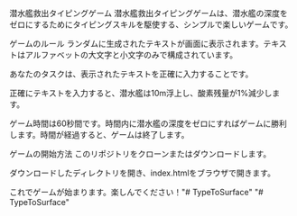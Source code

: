 潜水艦救出タイピングゲーム
潜水艦救出タイピングゲームは、潜水艦の深度をゼロにするためにタイピングスキルを駆使する、シンプルで楽しいゲームです。

ゲームのルール
ランダムに生成されたテキストが画面に表示されます。テキストはアルファベットの大文字と小文字のみで構成されています。

あなたのタスクは、表示されたテキストを正確に入力することです。

正確にテキストを入力すると、潜水艦は10m浮上し、酸素残量が1%減少します。

ゲーム時間は60秒間です。時間内に潜水艦の深度をゼロにすればゲームに勝利します。時間が経過すると、ゲームは終了します。

ゲームの開始方法
このリポジトリをクローンまたはダウンロードします。

ダウンロードしたディレクトリを開き、index.htmlをブラウザで開きます。

これでゲームが始まります。楽しんでください！"# TypeToSurface" 
"# TypeToSurface" 
